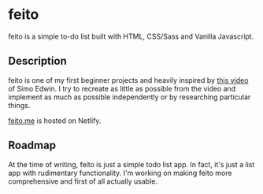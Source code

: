 # feito

feito is a simple to-do list built with HTML, CSS/Sass and Vanilla Javascript.

## Description

feito is one of my first beginner projects and heavily inspired by [this video](https://www.youtube.com/watch?v=Ttf3CEsEwMQ) of Simo Edwin. I try to recreate as little as possible from the video and implement as much as possible independently or by researching particular things.

[feito.me](https://www.feito.me/) is hosted on Netlify.

## Roadmap

At the time of writing, feito is just a simple todo list app. In fact, it's just a list app with rudimentary functionality. I'm working on making feito more comprehensive and first of all actually usable.
